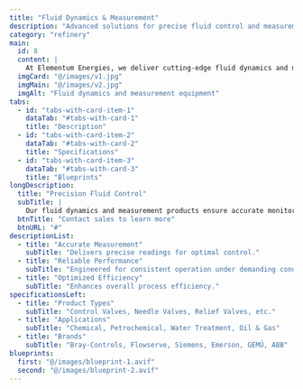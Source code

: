 ```yaml
---
title: "Fluid Dynamics & Measurement"
description: "Advanced solutions for precise fluid control and measurement."
category: "refinery"
main:
  id: 8
  content: |
    At Elementum Energies, we deliver cutting-edge fluid dynamics and measurement solutions engineered to optimize performance and ensure accuracy in critical industrial processes.
  imgCard: "@/images/v1.jpg"
  imgMain: "@/images/v2.jpg"
  imgAlt: "Fluid dynamics and measurement equipment"
tabs:
  - id: "tabs-with-card-item-1"
    dataTab: "#tabs-with-card-1"
    title: "Description"
  - id: "tabs-with-card-item-2"
    dataTab: "#tabs-with-card-2"
    title: "Specifications"
  - id: "tabs-with-card-item-3"
    dataTab: "#tabs-with-card-3"
    title: "Blueprints"
longDescription:
  title: "Precision Fluid Control"
  subTitle: |
    Our fluid dynamics and measurement products ensure accurate monitoring and control, essential for optimizing industrial processes.
  btnTitle: "Contact sales to learn more"
  btnURL: "#"
descriptionList:
  - title: "Accurate Measurement"
    subTitle: "Delivers precise readings for optimal control."
  - title: "Reliable Performance"
    subTitle: "Engineered for consistent operation under demanding conditions."
  - title: "Optimized Efficiency"
    subTitle: "Enhances overall process efficiency."
specificationsLeft:
  - title: "Product Types"
    subTitle: "Control Valves, Needle Valves, Relief Valves, etc."
  - title: "Applications"
    subTitle: "Chemical, Petrochemical, Water Treatment, Oil & Gas"
  - title: "Brands"
    subTitle: "Bray-Controls, Flowserve, Siemens, Emerson, GEMÜ, ABB"
blueprints:
  first: "@/images/blueprint-1.avif"
  second: "@/images/blueprint-2.avif"
---
```

